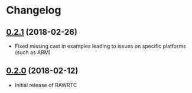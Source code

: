 # Changelog

## [0.2.1] (2018-02-26)

* Fixed missing cast in examples leading to issues on specific platforms (such
  as ARM)

## [0.2.0] (2018-02-12)

* Initial release of RAWRTC



[0.2.1]: https://github.com/rawrtc/rawrtc/compare/v0.2.0...v0.2.1
[0.2.0]: https://github.com/rawrtc/rawrtc/compare/bd9d1ef15d008fdc24b4d5e3158e775a03ffec16...v0.2.0
